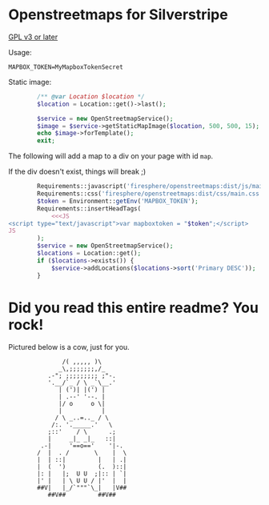 # Openstreetmaps for Silverstripe

[GPL v3 or later](LICENSE.md)

Usage:

```dotenv
MAPBOX_TOKEN=MyMapboxTokenSecret
```

Static image:

```php
        /** @var Location $location */
        $location = Location::get()->last();

        $service = new OpenStreetmapService();
        $image = $service->getStaticMapImage($location, 500, 500, 15);
        echo $image->forTemplate();
        exit;

```

The following will add a map to a div on your page with id `map`.

If the div doesn't exist, things will break ;)

```php
        Requirements::javascript('firesphere/openstreetmaps:dist/js/main.js');
        Requirements::css('firesphere/openstreetmaps:dist/css/main.css');
        $token = Environment::getEnv('MAPBOX_TOKEN');
        Requirements::insertHeadTags(
            <<<JS
<script type="text/javascript">var mapboxtoken = "$token";</script>
JS
        );
        $service = new OpenStreetmapService();
        $locations = Location::get();
        if ($locations->exists()) {
            $service->addLocations($locations->sort('Primary DESC'));
        }

```

# Did you read this entire readme? You rock!

Pictured below is a cow, just for you.

```
               /( ,,,,, )\
              _\,;;;;;;;,/_
           .-"; ;;;;;;;;; ;"-.
           '.__/`_ / \ _`\__.'
              | (')| |(') |
              | .--' '--. |
              |/ o     o \|
              |           |
             / \ _..=.._ / \
            /:. '._____.'   \
           ;::'    / \      .;
           |     _|_ _|_   ::|
         .-|     '==o=='    '|-.
        /  |  . /       \    |  \
        |  | ::|         |   | .|
        |  (  ')         (.  )::|
        |: |   |;  U U  ;|:: | `|
        |' |   | \ U U / |'  |  |
        ##V|   |_/`"""`\_|   |V##
           ##V##         ##V##
```
